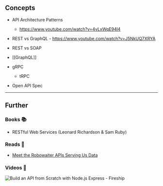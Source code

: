 ## Concepts

- API Architecture Patterns
    - https://www.youtube.com/watch?v=4vLxWqE94l4

- REST vs GraphQL - https://www.youtube.com/watch?v=J5NkUQ7XRYA
- REST vs SOAP
- [[GraphQL]]
- gRPC
    - tRPC
- Open API Spec

---
## Further

### Books 📚

- RESTful Web Services (Leonard Richardson & Sam Ruby)

### Reads 📄 

-  [Meet the Robowaiter APIs Serving Us Data](https://maggieappleton.com/api)

### Videos 🎥

![Build an API from Scratch with Node.js Express - Fireship](https://www.youtube.com/watch?v=-MTSQjw5DrM)